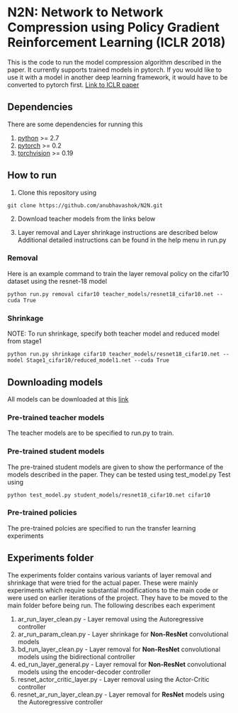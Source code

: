 # N2N: Network to Network Compression using Policy Gradient Reinforcement Learning (ICLR 2018)
This is the code to run the model compression algorithm described in the paper.
It currently supports trained models in pytorch. If you would like to use it with a model in another deep learning framework, it would have to be converted to pytorch first.
[Link to ICLR paper](https://openreview.net/pdf?id=B1hcZZ-AW)

## Dependencies
There are some dependencies for running this
1. [python](https://www.python.org/) >= 2.7
2. [pytorch](http://pytorch.org/) >= 0.2
3. [torchvision](http://pytorch.org/) >= 0.19

## How to run
1. Clone this repository using
```
git clone https://github.com/anubhavashok/N2N.git
```
2. Download teacher models from the links below

3. Layer removal and Layer shrinkage instructions are described below 
Additional detailed instructions can be found in the help menu in run.py
### Removal
Here is an example command to train the layer removal policy on the cifar10 dataset using the resnet-18 model
```
python run.py removal cifar10 teacher_models/resnet18_cifar10.net --cuda True 
```

### Shrinkage
NOTE: To run shrinkage, specify both teacher model and reduced model from stage1
```
python run.py shrinkage cifar10 teacher_models/resnet18_cifar10.net --model Stage1_cifar10/reduced_model1.net --cuda True 
```

## Downloading models
All models can be downloaded at this [link](https://cmu.box.com/s/x7nvjssgwpp54xuyzc979ju5pjchw7z1)
### Pre-trained teacher models
The teacher models are to be specified to run.py to train.
### Pre-trained student models
The pre-trained student models are given to show the performance of the models described in the paper. They can be tested using test\_model.py
Test using 
```
python test_model.py student_models/resnet18_cifar10.net cifar10
```
### Pre-trained policies
The pre-trained polcies are specified to run the transfer learning experiments



## Experiments folder
The experiments folder contains various variants of layer removal and shrinkage that were tried for the actual paper. These were mainly experiments which require substantial modifications to the main code or were used on earlier iterations of the project.
They have to be moved to the main folder before being run.
The following describes each experiment
1. ar\_run\_layer\_clean.py - Layer removal using the Autoregressive controller
2. ar\_run\_param\_clean.py - Layer shrinkage for **Non-ResNet** convolutional models
3. bd\_run\_layer\_clean.py - Layer removal for **Non-ResNet** convolutional models using the bidirectional controller
4. ed\_run\_layer\_general.py - Layer removal for **Non-ResNet** convolutional models using the encoder-decoder controller
5. resnet\_actor\_critic\_layer.py - Layer removal using the Actor-Critic controller
6. resnet\_ar\_run\_layer\_clean.py - Layer removal for **ResNet** models using the Autoregressive controller
